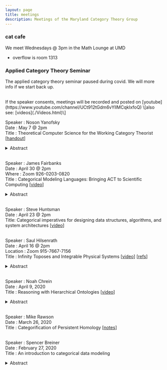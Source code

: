 ```yaml
---
layout: page
title: meetings
description: Meetings of the Maryland Category Theory Group
---
```


### cat cafe
We meet Wednesdays @ 3pm in the Math Lounge at UMD
- overflow is room 1313

### Applied Category Theory Seminar
The applied category theory seminar paused during covid. We will more info if we start back up.

<br/>
If the speaker consents, meetings will be recorded and posted on [youtube](https://www.youtube.com/channel/UCt912tGdm6vYlIMCqklxfoQ)  \[also see: [videos](./Videos.html)\]

<br/>

Speaker : Noson Yanofsky  
Date : May 7 @ 2pm  
Title : Theoretical Computer Science for the Working Category Theorist  \[[handout](..\assets\docs\Noson_TCStalkHandout.pdf)\]  
<details><summary>Abstract</summary>
<p>
This talk is a preview of a forthcoming book in the Applied Category Theory series of Cambridge University Press. The book uses basic category theory to describe all the central concepts and prove the main theorems of theoretical computer science. Category theory, which works with functions, processes, and structures, is uniquely qualified to present the fundamental results of theoretical computer science. We will meet some of the deepest ideas and theorems of modern computers and mathematics,  e.g., Turing machines, unsolvable problems, the P=NP question, Kurt Gödel's incompleteness theorem, intractable problems, cryptographic protocols, Alan Turing's Halting problem, and much more. I will report on new things I learned about theoretical computer science and category theory while working on this project.

</p>
</details>  
<br/>  

Speaker : James Fairbanks  
Date : April 30 @ 2pm  
Where : Zoom 926-0203-0820  
Title : Categorical Modeling Languages: Bringing ACT to Scientific Computing  \[[video](https://www.youtube.com/watch?v=jxC6LF_H2zY)\]
<details><summary>Abstract</summary>
<p>
I’ll discuss a perspective on scientific computing centered around the modeling framework. Applied Category Theory gives us the tools to represent these modeling frameworks and build powerful software for representing, manipulating, and solving complex systems in science and engineering. This work builds on decorated cospans, and categorical logic for knowledge representation. I’ll end with some open questions involving dynamical systems.

</p>
</details>  
<br/>  




Speaker : Steve Huntsman  
Date : April 23 @ 2pm  
Title: Categorical imperatives for designing data structures, algorithms, and system architectures  \[[video](https://www.youtube.com/watch?v=uJ42ecW_VT4)\]  
<br/>


Speaker : Saul Hilsenrath  
Date : April 16 @ 2pm  
Location : Zoom 915-7667-7156  
Title : Infinity Toposes and Integrable Physical Systems \[[video](https://www.youtube.com/watch?v=JNWXUAPpJWc)\] \[[refs](..\assets\docs\Saul_References_April_16.pdf)\]
<br/>
<details><summary>Abstract</summary>
<p>
 In physics, wave phenomena are modeled by integrable systems of PDEs, the solutions of which are points in an infinite-dimensional Grassmannian. In this talk, I will show that the Grassmannian and certain other physically-relevant moduli spaces, time permitting, correspond to instances of a particular class of infinity toposes. I will conclude with some of the mathematical and physical implications.

</p>
</details>  
<br/>  


Speaker : Noah Chrein  
Date : April 9, 2020  
Title : Reasoning with Hierarchical Ontologies  \[[video](https://www.youtube.com/watch?v=_CPAJn49oQk)\]  
<details><summary>Abstract</summary>
<p>
I will give an intuitive introduction to representation and reasoning with hierarchical ontologies. Most of the talk will be done through a notes application, but I will also show a prototype graphical interface for creating ontologies.

</p>
</details>  
<br/>


Speaker : Mike Rawson  
Date : March 26, 2020  
Title : Categorification of Persistent Homology \[[notes](../assets/docs/Mike_Rawson_March_26.pdf)\]  
<br/>

Speaker : Spencer Breiner  
Date : February 27, 2020  
Title : An introduction to categorical data modeling  
<details><summary>Abstract</summary>
<p>
This talk will give an informal and accessible introduction to the use of category theory for modeling logical (or ontological) information. Topics will include the relationship between categories and graphs, logical structures in a category and functorial semantics. If time allows, I will also say a bit about how these approaches generalize to other structures like monoidal categories and operads.
</p>
</details>
<br/>
